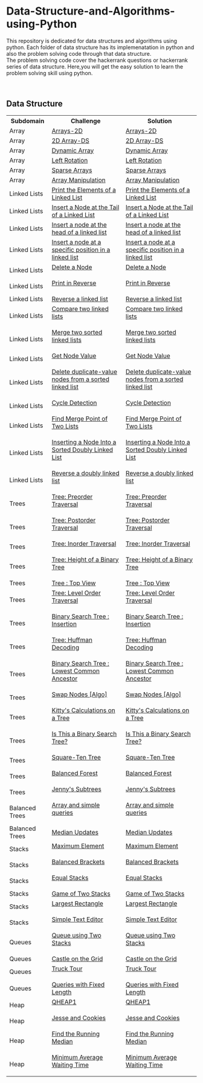 # Data-Structure-and-Algorithms-using-Python

<p>This repository is dedicated for data structures and algorithms using python.
Each folder of data structure has its implemenatation in python and also the problem solving code through that data structure.<br>
The problem solving code cover the hackerrank questions or hackerrank series of data structure. 
Here,you will get the easy solution to learn the problem solving skill using python.</p>
<br>
<h2>Data Structure</h2>
<table style="width:100%">
  <tr>
    <th>Subdomain</th>
    <th>Challenge</th>
    <th>Solution</th>
  </tr>
  <tr>
    <td>Array</td>
    <td><a href="https://www.hackerrank.com/challenges/arrays-ds/problem">Arrays-2D</a></td>
    <td><a href="https://github.com/nehasm/Data-Structure-and-Algorithms-using-Python/blob/master/Array/reverse.py">Arrays-2D</a></td>
  </tr>
  <tr>
    <td>Array</td>
    <td><a href="https://www.hackerrank.com/challenges/2d-array/problem">2D Array-DS</a></td>
    <td><a href="https://github.com/nehasm/Data-Structure-and-Algorithms-using-Python/blob/master/Array/hourglass.py">2D Array-DS</a></td>
  </tr>
    <tr>
    <td>Array</td>
    <td><a href="https://www.hackerrank.com/challenges/dynamic-array/problem">Dynamic Array</a></td>
    <td><a href="https://github.com/nehasm/Data-Structure-and-Algorithms-using-Python/blob/master/Array/DynamicArray.py">Dynamic Array</a></td>
  </tr>
    <tr>
    <td>Array</td>
    <td><a href="https://www.hackerrank.com/challenges/array-left-rotation/problem">Left Rotation</a></td>
    <td><a href="https://github.com/nehasm/Data-Structure-and-Algorithms-using-Python/blob/master/Array/leftrotation.py">Left Rotation</a></td>
  </tr>
    <tr>
    <td>Array</td>
    <td><a href="https://www.hackerrank.com/challenges/sparse-arrays/problem">Sparse Arrays</a></td>
    <td><a href="https://github.com/nehasm/Data-Structure-and-Algorithms-using-Python/blob/master/Array/hourglass.py">Sparse Arrays</a></td>
  </tr>
    <tr>
    <td>Array</td>
    <td><a href="https://www.hackerrank.com/challenges/crush/problem">Array Manipulation</a></td>
    <td><a href="https://github.com/nehasm/Data-Structure-and-Algorithms-using-Python/blob/master/Array/ArrayManipulation.py">Array Manipulation</a></td>
  </tr>
    <tr>
    <td>Linked Lists</td>
    <td><a href="https://www.hackerrank.com/challenges/print-the-elements-of-a-linked-list/problem">Print the Elements of a Linked List</a></td>
    <td><a href="https://github.com/nehasm/Data-Structure-and-Algorithms-using-Python/blob/master/LinkedList/PrinttheElementofLL.py">Print the Elements of a Linked List</a></td>
  </tr>
    <tr>
    <td>Linked Lists</td>
    <td><a href="https://www.hackerrank.com/challenges/insert-a-node-at-the-tail-of-a-linked-list/problem">Insert a Node at the Tail of a Linked List</a></td>
    <td><a href="https://github.com/nehasm/Data-Structure-and-Algorithms-using-Python/blob/master/LinkedList/InsertNodeatTailofLL.py">Insert a Node at the Tail of a Linked List</a></td>
  </tr>
    <tr>
    <td>Linked Lists</td>
    <td><a href="https://www.hackerrank.com/challenges/insert-a-node-at-the-head-of-a-linked-list/problem">Insert a node at the head of a linked list</a></td>
    <td><a href="https://github.com/nehasm/Data-Structure-and-Algorithms-using-Python/blob/master/LinkedList/InsertNodeatHeadofLL.py">Insert a node at the head of a linked list</a></td>
  </tr>
    <tr>
    <td>Linked Lists</td>
    <td><a href="https://www.hackerrank.com/challenges/insert-a-node-at-a-specific-position-in-a-linked-list/problem">Insert a node at a specific position in a linked list</a></td>
    <td><a href="https://github.com/nehasm/Data-Structure-and-Algorithms-using-Python/blob/master/LinkedList/InsertNodeatPositionofLL.py">Insert a node at a specific position in a linked list</a></td>
  </tr>  
    <tr>
    <td>Linked Lists</td>
    <td><a href="https://www.hackerrank.com/challenges/delete-a-node-from-a-linked-list/problem">Delete a Node

</a></td>
    <td><a href="https://github.com/nehasm/Data-Structure-and-Algorithms-using-Python/blob/master/LinkedList/DeleteaNode.py">Delete a Node

</a></td>
  </tr>
    <tr>
    <td>Linked Lists</td>
    <td><a href="https://www.hackerrank.com/challenges/print-the-elements-of-a-linked-list-in-reverse/problem">Print in Reverse

</a></td>
    <td><a href="https://github.com/nehasm/Data-Structure-and-Algorithms-using-Python/blob/master/LinkedList/PrintinReverse.py">Print in Reverse

</a></td>
  </tr>
    <tr>
    <td>Linked Lists</td>
    <td><a href="https://www.hackerrank.com/challenges/reverse-a-linked-list/problem">Reverse a linked list</a></td>
    <td><a href="https://github.com/nehasm/Data-Structure-and-Algorithms-using-Python/blob/master/LinkedList/ReverseLL.py">Reverse a linked list</a></td>
  </tr>  
    <tr>
    <td>Linked Lists</td>
    <td><a href="https://www.hackerrank.com/challenges/compare-two-linked-lists/problem">Compare two linked lists

</a></td>
    <td><a href="https://github.com/nehasm/Data-Structure-and-Algorithms-using-Python/blob/master/LinkedList/ComparetwoLL.py">Compare two linked lists

</a></td>
  </tr>
    <tr>
    <td>Linked Lists</td>
    <td><a href="https://www.hackerrank.com/challenges/merge-two-sorted-linked-lists/problem">Merge two sorted linked lists

</a></td>
    <td><a href="https://github.com/nehasm/Data-Structure-and-Algorithms-using-Python/blob/master/LinkedList/MergetwosortedLL.py">Merge two sorted linked lists

</a></td>
  </tr>  
    <tr>
    <td>Linked Lists</td>
    <td><a href="https://www.hackerrank.com/challenges/get-the-value-of-the-node-at-a-specific-position-from-the-tail/problem">Get Node Value

</a></td>
    <td><a href="https://github.com/nehasm/Data-Structure-and-Algorithms-using-Python/blob/master/LinkedList/GetNodeValue.py">Get Node Value

</a></td>
  </tr>  
    <tr>
    <td>Linked Lists</td>
    <td><a href="https://www.hackerrank.com/challenges/delete-duplicate-value-nodes-from-a-sorted-linked-list/problem">Delete duplicate-value nodes from a sorted linked list

</a></td>
    <td><a href="https://github.com/nehasm/Data-Structure-and-Algorithms-using-Python/blob/master/LinkedList/DeleteDuplicatenodefromSortedLL.py">Delete duplicate-value nodes from a sorted linked list

</a></td>
  </tr>
    <tr>
    <td>Linked Lists</td>
    <td><a href="https://www.hackerrank.com/challenges/detect-whether-a-linked-list-contains-a-cycle/problem">Cycle Detection

</a></td>
    <td><a href="https://github.com/nehasm/Data-Structure-and-Algorithms-using-Python/blob/master/LinkedList/CycleDetection.py">Cycle Detection

</a></td>
  </tr>
    <tr>
    <td>Linked Lists</td>
    <td><a href="https://www.hackerrank.com/challenges/find-the-merge-point-of-two-joined-linked-lists/problem">Find Merge Point of Two Lists

</a></td>
    <td><a href="https://github.com/nehasm/Data-Structure-and-Algorithms-using-Python/blob/master/LinkedList/FindMergePointofTwoL.py">Find Merge Point of Two Lists

</a></td>
  </tr>
    <tr>
    <td>Linked Lists</td>
    <td><a href="https://www.hackerrank.com/challenges/insert-a-node-into-a-sorted-doubly-linked-list/problem">Inserting a Node Into a Sorted Doubly Linked List

</a></td>
    <td><a href="https://github.com/nehasm/Data-Structure-and-Algorithms-using-Python/blob/master/LinkedList/InsertNodeintosortedDLL.py">Inserting a Node Into a Sorted Doubly Linked List

</a></td>
  </tr>
    <tr>
    <td>Linked Lists</td>
    <td><a href="https://www.hackerrank.com/challenges/reverse-a-doubly-linked-list/problem">Reverse a doubly linked list

</a></td>
    <td><a href="https://github.com/nehasm/Data-Structure-and-Algorithms-using-Python/blob/master/LinkedList/ReverseDLL.py">Reverse a doubly linked list

</a></td>
  </tr>
  <tr>
  <td>Trees</td>
  <td><a href="https://www.hackerrank.com/challenges/tree-preorder-traversal/problem">Tree: Preorder Traversal

</a></td>
  <td><a href="https://github.com/nehasm/Data-Structure-and-Algorithms-using-Python/blob/master/Tree/TreePreorderTraversal.py">Tree: Preorder Traversal

</a></td>
  </tr>
    <tr>
  <td>Trees</td>
  <td><a href="https://www.hackerrank.com/challenges/tree-postorder-traversal/problem">Tree: Postorder Traversal

</a></td>
  <td><a href="https://github.com/nehasm/Data-Structure-and-Algorithms-using-Python/blob/master/Tree/TreePostorderTraversal.py">Tree: Postorder Traversal

</a></td>
  </tr>  <tr>
  <td>Trees</td>
  <td><a href="https://www.hackerrank.com/challenges/tree-inorder-traversal/problem">Tree: Inorder Traversal

</a></td>
  <td><a href="https://github.com/nehasm/Data-Structure-and-Algorithms-using-Python/blob/master/Tree/TreeInorderTraversal.py">Tree: Inorder Traversal

</a></td>
  </tr>
    <tr>
  <td>Trees</td>
  <td><a href="https://www.hackerrank.com/challenges/tree-height-of-a-binary-tree/problem">Tree: Height of a Binary Tree

</a></td>
  <td><a href="https://github.com/nehasm/Data-Structure-and-Algorithms-using-Python/blob/master/Tree/HeightofBT.py">Tree: Height of a Binary Tree

</a></td>
  </tr>  <tr>
  <td>Trees</td>
  <td><a href="https://www.hackerrank.com/challenges/tree-top-view/problem">Tree : Top View</a></td>
  <td><a href="https://github.com/nehasm/Data-Structure-and-Algorithms-using-Python/blob/master/Tree/TreeTopView.py">Tree : Top View</a></td>
  </tr>
    <tr>
  <td>Trees</td>
  <td><a href="https://www.hackerrank.com/challenges/tree-level-order-traversal/problem">Tree: Level Order Traversal

</a></td>
  <td><a href="https://github.com/nehasm/Data-Structure-and-Algorithms-using-Python/blob/master/Tree/TreeLevelOrderTraversal.py">Tree: Level Order Traversal

</a></td>
  </tr> 
  <tr>
  <td>Trees</td>
  <td><a href="https://www.hackerrank.com/challenges/binary-search-tree-insertion/problem">Binary Search Tree : Insertion

</a></td>
  <td><a href="https://github.com/nehasm/Data-Structure-and-Algorithms-using-Python/blob/master/Tree/BSTInsertion.py">Binary Search Tree : Insertion

</a></td>
  </tr> 
  <tr>
  <td>Trees</td>
  <td><a href="https://www.hackerrank.com/challenges/tree-huffman-decoding/problem">Tree: Huffman Decoding

</a></td>
  <td><a href="https://github.com/nehasm/Data-Structure-and-Algorithms-using-Python/blob/master/Tree/TreeHuffmanCoding.py">Tree: Huffman Decoding

</a></td>
  </tr> 
  <tr>
  <td>Trees</td>
  <td><a href="https://www.hackerrank.com/challenges/binary-search-tree-lowest-common-ancestor/problem">Binary Search Tree : Lowest Common Ancestor

</a></td>
  <td><a href="https://github.com/nehasm/Data-Structure-and-Algorithms-using-Python/blob/master/Tree/BSTLowercommonancester.py">Binary Search Tree : Lowest Common Ancestor

</a></td>
  </tr> 
  <tr>
  <td>Trees</td>
  <td><a href="https://www.hackerrank.com/challenges/swap-nodes-algo/problem">Swap Nodes [Algo]

</a></td>
  <td><a href="https://github.com/nehasm/Data-Structure-and-Algorithms-using-Python/blob/master/Tree/SwapNodeAlgo.py">Swap Nodes [Algo]

</a></td>
  </tr>  
  <tr>
  <td>Trees</td>
  <td><a href="https://www.hackerrank.com/challenges/kittys-calculations-on-a-tree/problem">Kitty's Calculations on a Tree

</a></td>
  <td><a href="https://github.com/nehasm/Data-Structure-and-Algorithms-using-Python/blob/master/Tree/KittyCalculationonaTree.py">Kitty's Calculations on a Tree

</a></td>
  </tr>  
  <tr>
  <td>Trees</td>
  <td><a href="https://www.hackerrank.com/challenges/is-binary-search-tree/problem">Is This a Binary Search Tree?

</a></td>
  <td><a href="https://github.com/nehasm/Data-Structure-and-Algorithms-using-Python/blob/master/Tree/IsthisBinarySearchTree.py">Is This a Binary Search Tree?

</a></td>
  </tr> 
  <tr>
  <td>Trees</td>
  <td><a href="https://www.hackerrank.com/challenges/square-ten-tree/problem">Square-Ten Tree

</a></td>
  <td><a href="https://github.com/nehasm/Data-Structure-and-Algorithms-using-Python/blob/master/Tree/Squaretentree.py">Square-Ten Tree

</a></td>
  </tr>
    <tr>
  <td>Trees</td>
  <td><a href="https://www.hackerrank.com/challenges/balanced-forest/problem">Balanced Forest

</a></td>
  <td><a href="https://github.com/nehasm/Data-Structure-and-Algorithms-using-Python/blob/master/Tree/BalancedForest.py">Balanced Forest

</a></td>
  </tr> 
  <tr>
  <td>Trees</td>
  <td><a href="https://www.hackerrank.com/challenges/jenny-subtrees/problem">Jenny's Subtrees

</a></td>
  <td><a href="https://github.com/nehasm/Data-Structure-and-Algorithms-using-Python/blob/master/Tree/JennySubtree.py">Jenny's Subtrees

</a></td>
  </tr>
    <tr>
  <td>Balanced Trees</td>
  <td><a href="https://www.hackerrank.com/challenges/array-and-simple-queries/problem">Array and simple queries

</a></td>
  <td><a href="https://github.com/nehasm/Data-Structure-and-Algorithms-using-Python/blob/master/Tree/ArrayandSimpleQueries.py">Array and simple queries

</a></td>
  </tr>
    <tr>
  <td>Balanced Trees</td>
  <td><a href="https://www.hackerrank.com/challenges/median/problem">Median Updates
</a></td>
  <td><a href="https://github.com/nehasm/Data-Structure-and-Algorithms-using-Python/blob/master/Tree/MedianUpdates.py">Median Updates
</a></td>
  </tr>
   <tr>
  <td>Stacks</td>
  <td><a href="https://www.hackerrank.com/challenges/maximum-element/problem">Maximum Element

</a></td>
  <td><a href="https://github.com/nehasm/Data-Structure-and-Algorithms-using-Python/blob/master/Stack/MaximumElement.py">Maximum Element

</a></td>
  </tr>
     <tr>
  <td>Stacks</td>
  <td><a href="https://www.hackerrank.com/challenges/balanced-brackets/problem">Balanced Brackets

</a></td>
  <td><a href="https://github.com/nehasm/Data-Structure-and-Algorithms-using-Python/blob/master/Stack/BalancedBrackets.py">Balanced Brackets

</a></td>
  </tr>
     <tr>
  <td>Stacks</td>
  <td><a href="https://www.hackerrank.com/challenges/equal-stacks/problem">Equal Stacks

</a></td>
  <td><a href="https://github.com/nehasm/Data-Structure-and-Algorithms-using-Python/blob/master/Stack/EqualStacks.py">Equal Stacks

</a></td>
  </tr>   <tr>
  <td>Stacks</td>
  <td><a href="https://www.hackerrank.com/challenges/game-of-two-stacks/problem">Game of Two Stacks</a></td>
  <td><a href="https://github.com/nehasm/Data-Structure-and-Algorithms-using-Python/blob/master/Stack/GameofTwoStacks.py">Game of Two Stacks</a></td>
  </tr>
     <tr>
  <td>Stacks</td>
  <td><a href="https://www.hackerrank.com/challenges/largest-rectangle/problem">Largest Rectangle

</a></td>
  <td><a href="https://github.com/nehasm/Data-Structure-and-Algorithms-using-Python/blob/master/Stack/LargestRectangle.py">Largest Rectangle

</a></td>
  </tr>
     <tr>
  <td>Stacks</td>
  <td><a href="https://www.hackerrank.com/challenges/simple-text-editor/problem">Simple Text Editor

</a></td>
  <td><a href="https://github.com/nehasm/Data-Structure-and-Algorithms-using-Python/blob/master/Stack/SimpleTextEditor.py">Simple Text Editor

</a></td>
  </tr>   <tr>
  <td>Queues</td>
  <td><a href="https://www.hackerrank.com/challenges/queue-using-two-stacks/problem">Queue using Two Stacks

</a></td>
  <td><a href="https://github.com/nehasm/Data-Structure-and-Algorithms-using-Python/blob/master/Queue/Queueusingtwostack.py">Queue using Two Stacks

</a></td>
  </tr>
     <tr>
  <td>Queues</td>
  <td><a href="https://www.hackerrank.com/challenges/castle-on-the-grid/problem">Castle on the Grid</a></td>
  <td><a href="https://github.com/nehasm/Data-Structure-and-Algorithms-using-Python/blob/master/Queue/CastleontheGrid.py">Castle on the Grid</a></td>
  </tr>
       <tr>
  <td>Queues</td>
  <td><a href="https://www.hackerrank.com/challenges/truck-tour/problem">Truck Tour

</a></td>
  <td><a href="https://github.com/nehasm/Data-Structure-and-Algorithms-using-Python/blob/master/Queue/TruckTour.py">Truck Tour

</a></td>
  </tr>
       <tr>
  <td>Queues</td>
  <td><a href="https://www.hackerrank.com/challenges/queries-with-fixed-length/problem">Queries with Fixed Length</a></td>
  <td><a href="https://github.com/nehasm/Data-Structure-and-Algorithms-using-Python/blob/master/Queue/QuerieswithFixedLength.py">Queries with Fixed Length</a></td>
  </tr>
       <tr>
  <td>Heap</td>
  <td><a href="https://www.hackerrank.com/challenges/qheap1/problem">QHEAP1

</a></td>
  <td><a href="https://github.com/nehasm/Data-Structure-and-Algorithms-using-Python/blob/master/Heap/QHeap1.py">QHEAP1

</a></td>
  </tr>
           <tr>
  <td>Heap</td>
  <td><a href="https://www.hackerrank.com/challenges/jesse-and-cookies/problem">Jesse and Cookies

</a></td>
  <td><a href="https://github.com/nehasm/Data-Structure-and-Algorithms-using-Python/blob/master/Heap/JesseandCookies.py">Jesse and Cookies

</a></td>
  </tr>
         <tr>
  <td>Heap</td>
  <td><a href="https://www.hackerrank.com/challenges/find-the-running-median/problem">Find the Running Median


</a></td>
  <td><a href="https://github.com/nehasm/Data-Structure-and-Algorithms-using-Python/blob/master/Heap/FindtheRunningMedian.py">Find the Running Median


</a></td>
  </tr>
         <tr>
  <td>Heap</td>
  <td><a href="https://www.hackerrank.com/challenges/minimum-average-waiting-time/problem">Minimum Average Waiting Time

</a></td>
  <td><a href="https://github.com/nehasm/Data-Structure-and-Algorithms-using-Python/blob/master/Heap/MinimumAverageWaitingTime.py">Minimum Average Waiting Time

</a></td>
  </tr>
</table>

